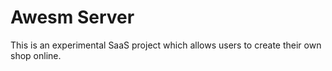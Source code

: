# Awesm Server

This is an experimental SaaS project which allows users to create their own shop online.
